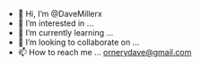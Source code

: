 - 👋 Hi, I’m @DaveMillerx
- 👀 I’m interested in ...
- 🌱 I’m currently learning ...
- 💞️ I’m looking to collaborate on ...
- 📫 How to reach me ... ornerydave@gmail.com

<!---
DaveMillerx/DaveMillerx is a ✨ special ✨ repository because its `README.md` (this file) appears on your GitHub profile.
You can click the Preview link to take a look at your changes.
--->
